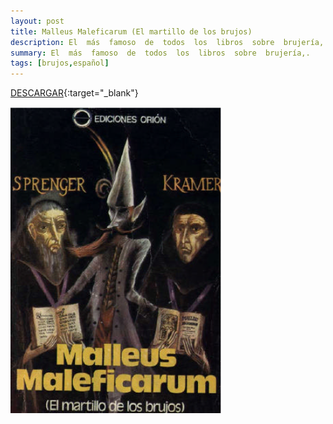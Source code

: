 ```yaml
---
layout: post
title: Malleus Maleficarum (El martillo de los brujos)
description: El  más  famoso  de  todos  los  libros  sobre  brujería,
summary: El  más  famoso  de  todos  los  libros  sobre  brujería,.
tags: [brujos,español]
---
```


[DESCARGAR](https://fc.lc/sRMV7){:target="_blank"}

![El martillo de los brujos](/images/Malleus-Maleficarum-(El-martillo-de-los-brujos).png)
